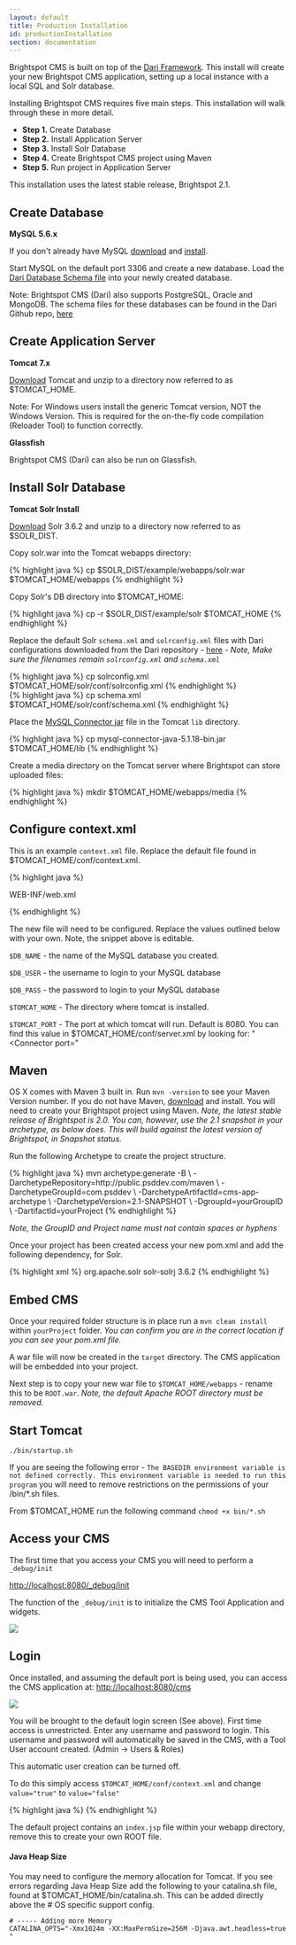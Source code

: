 ```yaml
---
layout: default
title: Production Installation
id: productionInstallation
section: documentation
---
```


<div markdown="1" class="span12">


Brightspot CMS is built on top of the [Dari Framework](http://dariframework.org). This install will create your new Brightspot CMS application, setting up a local instance with a local SQL and Solr database.

Installing Brightspot CMS requires five main steps. This installation will walk through these in more detail.

- **Step 1.** Create Database
- **Step 2.** Install Application Server
- **Step 3.** Install Solr Database
- **Step 4.** Create Brightspot CMS project using Maven
- **Step 5.** Run project in Application Server

This installation uses the latest stable release, Brightspot 2.1.

## Create Database

**MySQL 5.6.x**

If you don't already have MySQL [download](http://dev.mysql.com/downloads/mysql) and [install](http://dev.mysql.com/doc/refman/5.6/en/installing.html).

Start MySQL on the default port 3306 and create a new database. Load the [Dari Database Schema file](https://github.com/perfectsense/dari/tree/master/etc/mysql) into your newly created database.

Note: Brightspot CMS (Dari) also supports PostgreSQL, Oracle and MongoDB. The schema files for these databases can be found in the Dari Github repo, [here](https://github.com/perfectsense/dari/tree/master/etc)


## Create Application Server

**Tomcat 7.x**

[Download](http://tomcat.apache.org/download-70.cgi) Tomcat and unzip to a directory now referred to as $TOMCAT_HOME. 

Note: For Windows users install the generic Tomcat version, NOT the Windows Version. This is required for the on-the-fly code compilation (Reloader Tool) to function correctly.

**Glassfish**

Brightspot CMS (Dari) can also be run on Glassfish.

## Install Solr Database

**Tomcat Solr Install**

[Download](http://archive.apache.org/dist/lucene/solr/) Solr 3.6.2 and unzip to a directory now referred to as $SOLR_DIST.

Copy solr.war into the Tomcat webapps directory:

<div class="highlight">{% highlight java %}
cp $SOLR_DIST/example/webapps/solr.war $TOMCAT_HOME/webapps
{% endhighlight %}</div>

Copy Solr's DB directory into $TOMCAT_HOME:

<div class="highlight">{% highlight java %}
cp -r $SOLR_DIST/example/solr $TOMCAT_HOME
{% endhighlight %}</div>

Replace the default Solr `schema.xml` and `solrconfig.xml` files with Dari configurations downloaded from the Dari repository - [here](https://github.com/perfectsense/dari/tree/master/etc/solr) - *Note, Make sure the filenames remain `solrconfig.xml` and `schema.xml`*

<div class="highlight">{% highlight java %}
cp solrconfig.xml $TOMCAT_HOME/solr/conf/solrconfig.xml
{% endhighlight %}</div>

<div class="highlight">{% highlight java %}
cp schema.xml $TOMCAT_HOME/solr/conf/schema.xml
{% endhighlight %}</div>

Place the [MySQL Connector jar](http://dev.mysql.com/downloads/connector/j/) file in the Tomcat `lib` directory. 

<div class="highlight">{% highlight java %}
cp mysql-connector-java-5.1.18-bin.jar $TOMCAT_HOME/lib
{% endhighlight %}</div>

Create a media directory on the Tomcat server where Brightspot can store uploaded files:

<div class="highlight">{% highlight java %}
mkdir $TOMCAT_HOME/webapps/media
{% endhighlight %}</div>

## Configure context.xml

This is an example `context.xml` file. Replace the default file found in $TOMCAT_HOME/conf/context.xml. 

<div id="input" contenteditable>
<div class="highlight">{% highlight java %}
<?xml version='1.0' encoding='utf-8'?>
<Context allowLinking="true" crossContext="true">

<WatchedResource>WEB-INF/web.xml</WatchedResource>

<!-- CMS Settings -->
<Environment name="cms/tool/isAutoCreateUser" override="true" type="java.lang.Boolean" value="true" />
<Environment name="cms/fe/isJspErrorEmbedded" type="java.lang.Boolean" value="true" override="false" />
	
<!-- Create Production Environment for CMS -->
<!-- <Environment name="PRODUCTION" override="false" type="java.lang.Boolean" value="true" /> -->

<!-- Add authentication for _debug tool -->
<!-- <Environment name="dari/debugRealm" type="java.lang.String" value="DIRECT HOST NAME" override="false" />
<Environment name="dari/debugUsername" type="java.lang.String" value="USERNAME" override="false" />
<Environment name="dari/debugPassword" type="java.lang.String" value="PASSWORD" override="false" /> -->

<Environment name="dari/defaultDatabase" type="java.lang.String" value="$DB_NAME" override="false" />
<Environment name="dari/database/$DB_NAME/class" override="false" type="java.lang.String" value="com.psddev.dari.db.AggregateDatabase" />
<Environment name="dari/database/$DB_NAME/defaultDelegate" override="false" type="java.lang.String" value="sql" />
<Environment name="dari/database/$DB_NAME/delegate/sql/class" override="false" type="java.lang.String" value="com.psddev.dari.db.SqlDatabase" />

<Resource name="dari/database/$DB_NAME/delegate/sql/dataSource" auth="Container" driverClassName="com.mysql.jdbc.Driver" logAbandoned="true" maxActive="100" maxIdle="30" maxWait="10000" type="javax.sql.DataSource" removeAbandoned="true" removeAbandonedTimeout="60" username="$DB_USER" password="$DB_PASS" url="jdbc:mysql://localhost:3306/$DB_NAME" testOnBorrow="true" validationQuery="SELECT 1"/>

<Environment name="solr/home" override="false" type="java.lang.String" value="$TOMCAT_HOME/solr" />
<Environment name="dari/database/$DB_NAME/delegate/solr/groups" override="false" type="java.lang.String" value="-* +cms.content.searchable" />
<Environment name="dari/database/$DB_NAME/delegate/solr/class" override="false" type="java.lang.String" value="com.psddev.dari.db.SolrDatabase" />
<Environment name="dari/database/$DB_NAME/delegate/solr/serverUrl" override="false" type="java.lang.String" value="http://localhost:$TOMCAT_PORT/solr" />

<Environment name="dari/defaultStorage" type="java.lang.String" value="local" override="false" />
<Environment name="dari/storage/local/class" override="false" type="java.lang.String" value="com.psddev.dari.util.LocalStorageItem" />
<Environment name="dari/storage/local/rootPath" override="false" type="java.lang.String" value="$TOMCAT_HOME/webapps/media" />
<Environment name="dari/storage/local/baseUrl" override="false" type="java.lang.String" value="http://localhost:$TOMCAT_PORT/media" />

<Environment name="cookieSecret" type="java.lang.String" value="Deem2oenoot1Ree5veinu8" override="true" />

</Context>
{% endhighlight %}</div></div>

The new file will need to be configured. Replace the values outlined below with your own. Note, the snippet above is editable.

`$DB_NAME` - the name of the MySQL database you created.

`$DB_USER` - the username to login to your MySQL database

`$DB_PASS` - the password to login to your MySQL database

`$TOMCAT_HOME` - The directory where tomcat is installed.

`$TOMCAT_PORT` - The port at which tomcat will run. Default is 8080. You can find this value in $TOMCAT_HOME/conf/server.xml by looking for: "&lt;Connector port="

    
## Maven

OS X comes with Maven 3 built in. Run `mvn -version` to see your Maven Version number. If you do not have Maven, [download](http://maven.apache.org/download.html) and install. You will need to create your Brightspot project using Maven. *Note, the latest stable release of Brightspot is 2.0. You can, however, use the 2.1 snapshot in your archetype, as below does. This will build against the latest version of Brightspot, in Snapshot status.*

Run the following Archetype to create the project structure. 

<div class="highlight">{% highlight java %}
mvn archetype:generate -B \
   -DarchetypeRepository=http://public.psddev.com/maven \
   -DarchetypeGroupId=com.psddev \
   -DarchetypeArtifactId=cms-app-archetype \
   -DarchetypeVersion=2.1-SNAPSHOT \
   -DgroupId=yourGroupID \
   -DartifactId=yourProject
{% endhighlight %}</div> 
    	
*Note, the GroupID and Project name must not contain spaces or hyphens*

Once your project has been created access your new pom.xml and add the following dependency, for Solr.

<div class="highlight">{% highlight xml %}
<dependency>
    <groupId>org.apache.solr</groupId>
    <artifactId>solr-solrj</artifactId>
    <version>3.6.2</version>
</dependency>
{% endhighlight %}</div>

## Embed CMS

Once your required folder structure is in place run a `mvn clean install` within  `yourProject` folder. *You can confirm you are in the correct location if you can see your pom.xml file.*

A war file will now be created in the `target` directory. The CMS application will be embedded into your project.

Next step is to copy your new war file to `$TOMCAT_HOME/webapps` - rename this to be `ROOT.war`. *Note, the default Apache ROOT directory must be removed.*


## Start Tomcat

`./bin/startup.sh`

If you are seeing the following error - `The BASEDIR environment variable is not defined correctly. This environment variable is needed to run this program` you will need to remove restrictions on the permissions of your /bin/*.sh files.

From $TOMCAT_HOME run the following command `chmod +x bin/*.sh`


## Access your CMS

The first time that you access your CMS you will need to perform a `_debug/init`

<http://localhost:8080/_debug/init>

The function of the `_debug/init` is to initialize the CMS Tool Application and widgets.

<img src="http://docs.brightspot.s3.amazonaws.com/init.png"/>

## Login

Once installed, and assuming the default port is being used, you can access the CMS application at: <http://localhost:8080/cms>

![](http://docs.brightspot.s3.amazonaws.com/login.png)

You will be brought to the default login screen (See above). First time access is unrestricted. Enter any username and password to login. This username and password will automatically be saved in the CMS, with a Tool User account created. (Admin -> Users & Roles)

This automatic user creation can be turned off. 

To do this simply access `$TOMCAT_HOME/conf/context.xml` and change `value="true"` to `value="false"`

<div class="highlight">{% highlight java %}
<Environment name="cms/tool/isAutoCreateUser" override="false" type="java.lang.Boolean" value="false" />
{% endhighlight %}</div>

The default project contains an `index.jsp` file within your webapp directory, remove this to create your own ROOT file.

#### Java Heap Size

You may need to configure the memory allocation for Tomcat. If you see errors regarding Java Heap Size add the following to your catalina.sh file, found at $TOMCAT_HOME/bin/catalina.sh. This can be added directly above the # OS specific support config.

    # ----- Adding more Memory
    CATALINA_OPTS="-Xmx1024m -XX:MaxPermSize=256M -Djava.awt.headless=true "